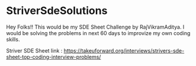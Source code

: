 # StriverSdeSolutions
Hey Folks!! This would be my SDE Sheet Challenge by  RajVikramAditya. I would be solving the problems in next 60 days to improvize my own coding skills.

Striver SDE Sheet link : https://takeuforward.org/interviews/strivers-sde-sheet-top-coding-interview-problems/
